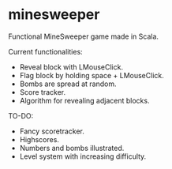 # minesweeper

Functional MineSweeper game made in Scala.

Current functionalities:
- Reveal block with LMouseClick.
- Flag block by holding space + LMouseClick.
- Bombs are spread at random.
- Score tracker.
- Algorithm for revealing adjacent blocks.

TO-DO:
- Fancy scoretracker.
- Highscores.
- Numbers and bombs illustrated.
- Level system with increasing difficulty.